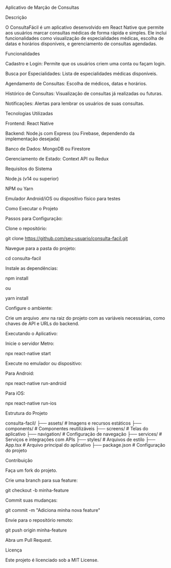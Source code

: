 Aplicativo de Marção de Consultas

Descrição

O ConsultaFácil é um aplicativo desenvolvido em React Native que permite aos usuários marcar consultas médicas de forma rápida e simples. Ele inclui funcionalidades como visualização de especialidades médicas, escolha de datas e horários disponíveis, e gerenciamento de consultas agendadas.

Funcionalidades

Cadastro e Login: Permite que os usuários criem uma conta ou façam login.

Busca por Especialidades: Lista de especialidades médicas disponíveis.

Agendamento de Consultas: Escolha de médicos, datas e horários.

Histórico de Consultas: Visualização de consultas já realizadas ou futuras.

Notificações: Alertas para lembrar os usuários de suas consultas.

Tecnologias Utilizadas

Frontend: React Native

Backend: Node.js com Express (ou Firebase, dependendo da implementação desejada)

Banco de Dados: MongoDB ou Firestore

Gerenciamento de Estado: Context API ou Redux

Requisitos do Sistema

Node.js (v14 ou superior)

NPM ou Yarn

Emulador Android/iOS ou dispositivo físico para testes

Como Executar o Projeto

Passos para Configuração:

Clone o repositório:

git clone https://github.com/seu-usuario/consulta-facil.git

Navegue para a pasta do projeto:

cd consulta-facil

Instale as dependências:

npm install

ou

yarn install

Configure o ambiente:

Crie um arquivo .env na raiz do projeto com as variáveis necessárias, como chaves de API e URLs do backend.

Executando o Aplicativo:

Inicie o servidor Metro:

npx react-native start

Execute no emulador ou dispositivo:

Para Android:

npx react-native run-android

Para iOS:

npx react-native run-ios

Estrutura do Projeto

consulta-facil/
├── assets/         # Imagens e recursos estáticos
├── components/     # Componentes reutilizáveis
├── screens/        # Telas do aplicativo
├── navigation/     # Configuração de navegação
├── services/       # Serviços e integrações com APIs
├── styles/         # Arquivos de estilo
├── App.tsx         # Arquivo principal do aplicativo
├── package.json    # Configuração do projeto

Contribuição

Faça um fork do projeto.

Crie uma branch para sua feature:

git checkout -b minha-feature

Commit suas mudanças:

git commit -m "Adiciona minha nova feature"

Envie para o repositório remoto:

git push origin minha-feature

Abra um Pull Request.

Licença

Este projeto é licenciado sob a MIT License.
